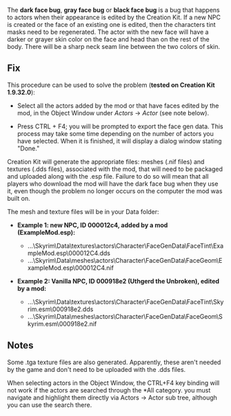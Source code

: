 The **dark face bug**, **gray face bug** or **black face bug** is a bug that happens to actors when their appearance is edited by the Creation Kit. If a new NPC is created or the face of an existing one is edited, then the characters tint masks need to be regenerated. The actor with the new face will have a darker or grayer skin color on the face and head than on the rest of the body. There will be a sharp neck seam line between the two colors of skin.

## Fix
This procedure can be used to solve the problem (**tested on Creation Kit 1.9.32.0**):

-   Select all the actors added by the mod or that have faces edited by the mod, in the Object Window under _Actors_ -> _Actor_ (see note below).

-   Press CTRL + F4; you will be prompted to export the face gen data. This process may take some time depending on the number of actors you have selected. When it is finished, it will display a dialog window stating "Done."

Creation Kit will generate the appropriate files: meshes (.nif files) and textures (.dds files), associated with the mod, that will need to be packaged and uploaded along with the .esp file. Failure to do so will mean that all players who download the mod will have the dark face bug when they use it, even though the problem no longer occurs on the computer the mod was built on.

The mesh and texture files will be in your Data folder:

-   **Example 1: new NPC, ID 000012c4, added by a mod (ExampleMod.esp):**
    -   ...\\Skyrim\\Data\\textures\\actors\\Character\\FaceGenData\\FaceTint\\ExampleMod.esp\\000012C4.dds
    -   ...\\Skyrim\\Data\\meshes\\actors\\Character\\FaceGenData\\FaceGeom\\ExampleMod.esp\\000012C4.nif

-   **Example 2: Vanilla NPC, ID 000918e2 (Uthgerd the Unbroken), edited by a mod:**
    -   ...\\Skyrim\\Data\\textures\\actors\\Character\\FaceGenData\\FaceTint\\Skyrim.esm\\000918e2.dds
    -   ...\\Skyrim\\Data\\meshes\\actors\\Character\\FaceGenData\\FaceGeom\\Skyrim.esm\\000918e2.nif

## Notes

Some .tga texture files are also generated. Apparently, these aren't needed by the game and don't need to be uploaded with the .dds files.

When selecting actors in the Object Window, the CTRL+F4 key binding will not work if the actors are searched through the \*All category. you must navigate and highlight them directly via Actors -> Actor sub tree, although you can use the search there.